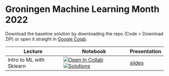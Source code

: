 # Groningen Machine Learning Month 2022

Download the baseline solution by downloading the repo (Code > Download ZIP) or open it straight in [Google Colab](https://colab.research.google.com/github/Fully-Connected-Graph/GMLC-2022/blob/main/baseline_solution.ipynb).

| Lecture | Notebook | Presentation |
| ------- | -------- | ------------ |
|Intro to ML with Sklearn| [![Open In Collab](https://colab.research.google.com/assets/colab-badge.svg)](https://colab.research.google.com/github/Fully-Connected-Graph/GMLM-2022/blob/main/lecture1/notebook.ipynb) [![Solutions](https://colab.research.google.com/assets/colab-badge.svg)](https://colab.research.google.com/drive/1f6AgLVId-1d1gQ72hN6Nae0IOf_1kuTM?usp=share_link) | [slides](https://docs.google.com/presentation/d/12W3dJVraRcY86zunLP3Pe0vJVgjzCsWr2IpChIkxzPQ/edit?usp=sharing) |
